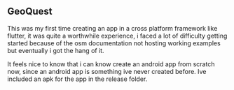 ## GeoQuest
This was my first time creating an app in a cross platform framework like flutter, it was quite a worthwhile experience, i faced a lot of difficulty getting started because of the osm documentation not hosting working examples but eventually i got the hang of it. 

It feels nice to know that i can know create an android app from scratch now, since an android app is something ive never created before. Ive included an apk for the app in the release folder.
